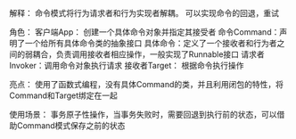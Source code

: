 解释：
命令模式将行为请求者和行为实现者解耦。
可以实现命令的回退，重试

角色：
客户端App： 创建一个具体命令对象并指定其接受者
命令Command：声明了一个给所有具体命令类的抽象接口
具体命令：定义了一个接收者和行为者之间的弱耦合，负责调用接收者相应操作，一般实现了Runnable接口
请求者Invoker：调用命令对象执行请求
接收者Target： 根据命令执行操作

亮点：
使用了函数式编程，没有具体Command的类，并且利用闭包的特性，将Command和Target绑定在一起

使用场景：
事务原子性操作，当事务失败时，需要回退到执行前的状态，可以借助Command模式保存之前的状态